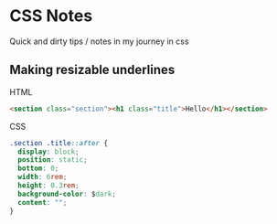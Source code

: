 # CSS Notes

Quick and dirty tips / notes in my journey in css

## Making resizable underlines

HTML

```html
<section class="section"><h1 class="title">Hello</h1></section>
```

CSS

```css
.section .title::after {
  display: block;
  position: static;
  bottom: 0;
  width: 6rem;
  height: 0.3rem;
  background-color: $dark;
  content: "";
}
```
